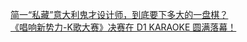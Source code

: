   
[简一“私藏”意大利鬼才设计师，到底要下多大的一盘棋？](http://www.dianyue.me/archives/312/p9xbwrvvm0fd3nvw/)  
[《唱响新势力-K歌大赛》决赛在 D1 KARAOKE 圆满落幕！](http://www.dianyue.me/archives/741/ygbfo32npkp387zb/)
